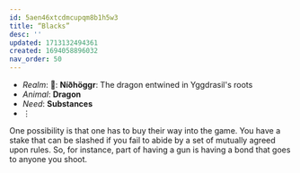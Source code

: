 ```yaml
---
id: 5aen46xtcdmcupqm8b1h5w3
title: “Blacks”
desc: ''
updated: 1713132494361
created: 1694058896032
nav_order: 50
---
```


* _Realm_: **🐲**: **Níðhöggr**: The dragon entwined in Yggdrasil's roots
* _Animal_: **Dragon**
* _Need_: **Substances**
* ⋮ 

One possibility is that one has to buy their way into the game. You have a stake that can be slashed if you fail to abide by a set of mutually agreed upon rules. So, for instance, part of having a gun is having a bond that goes to anyone you shoot.

